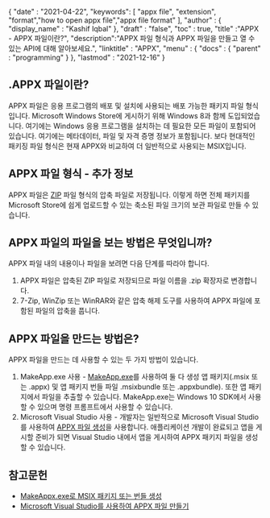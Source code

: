 {
  "date" : "2021-04-22",
  "keywords": [ "appx file", "extension", "format","how to open appx file","appx file format" ],
  "author" : {
    "display_name" : "Kashif Iqbal"
},
  "draft" : "false",
  "toc" : true,
  "title" :"APPX - APPX 파일이란?",
  "description":"APPX 파일 형식과 APPX 파일을 만들고 열 수 있는 API에 대해 알아보세요.",
  "linktitle" : "APPX",
  "menu" : {
    "docs" : {
      "parent" : "programming"
}
},
  "lastmod" : "2021-12-16"
}

## .APPX 파일이란?

APPX 파일은 응용 프로그램의 배포 및 설치에 사용되는 배포 가능한 패키지 파일 형식입니다. Microsoft Windows Store에 게시하기 위해 Windows 8과 함께 도입되었습니다. 여기에는 Windows 응용 프로그램을 설치하는 데 필요한 모든 파일이 포함되어 있습니다. 여기에는 메타데이터, 파일 및 자격 증명 정보가 포함됩니다. 보다 현대적인 패키징 파일 형식은 현재 APPX와 비교하여 더 일반적으로 사용되는 MSIX입니다.

## APPX 파일 형식 - 추가 정보

APPX 파일은 [ZIP](/ko/compression/zip/) 파일 형식의 압축 파일로 저장됩니다. 이렇게 하면 전체 패키지를 Microsoft Store에 쉽게 업로드할 수 있는 축소된 파일 크기의 보관 파일로 만들 수 있습니다.

## APPX 파일의 파일을 보는 방법은 무엇입니까?

APPX 파일 내의 내용이나 파일을 보려면 다음 단계를 따라야 합니다.

1. APPX 파일은 압축된 ZIP 파일로 저장되므로 파일 이름을 .zip 확장자로 변경합니다.
1. 7-Zip, WinZip 또는 WinRAR와 같은 압축 해제 도구를 사용하여 APPX 파일에 포함된 파일의 압축을 풉니다.

## APPX 파일을 만드는 방법은?

APPX 파일을 만드는 데 사용할 수 있는 두 가지 방법이 있습니다.

1. MakeApp.exe 사용 - [MakeApp.exe](https://learn.microsoft.com/en-us/windows/msix/package/create-app-package-with-makeappx-tool)를 사용하여 둘 다 생성 앱 패키지(.msix 또는 .appx) 및 앱 패키지 번들 파일 .msixbundle 또는 .appxbundle). 또한 앱 패키지에서 파일을 추출할 수 있습니다. MakeApp.exe는 Windows 10 SDK에서 사용할 수 있으며 명령 프롬프트에서 사용할 수 있습니다.
1. Microsoft Visual Studio 사용 - 개발자는 일반적으로 Microsoft Visual Studio를 사용하여 [APPX 파일 생성](https://learn.microsoft.com/en-us/windows/msix/desktop/vs-package-overview)을 사용합니다. 애플리케이션 개발이 완료되고 앱을 게시할 준비가 되면 Visual Studio 내에서 앱을 게시하여 APPX 패키지 파일을 생성할 수 있습니다.

## 참고문헌

* [MakeAppx.exe로 MSIX 패키지 또는 번들 생성](https://learn.microsoft.com/en-us/windows/msix/package/create-app-package-with-makeappx-tool)
* [Microsoft Visual Studio를 사용하여 APPX 파일 만들기](https://learn.microsoft.com/en-us/windows/msix/desktop/vs-package-overview)

